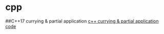 # cpp

##C++17 currying & partial application
[c++ currying & partial application](https://vittorioromeo.info/index/blog/cpp17_curry.html)
[code](./curry.cc)
